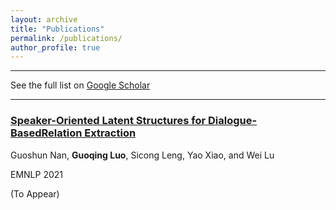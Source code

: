 ```yaml
---
layout: archive
title: "Publications"
permalink: /publications/
author_profile: true
---
```


---

See the full list on  [Google Scholar](https://scholar.google.com/citations?user=ggVTvKoAAAAJ&hl=en)

---

### [Speaker-Oriented Latent Structures for Dialogue-BasedRelation Extraction](https://arxiv.org/)
Guoshun Nan, **Guoqing Luo**, Sicong Leng, Yao Xiao, and Wei Lu

EMNLP 2021

(To Appear)


